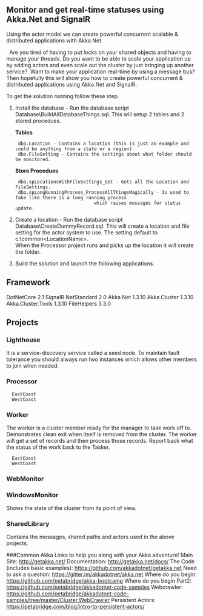## Monitor and get real-time statuses using Akka.Net and SignalR

Using the actor model we can create powerful concurrent scalable & distributed applications with Akka.Net.  

 
Are you tired of having to put locks on your shared objects and having to manage your threads.
Do you want to be able to scale your application up by adding actors and even scale out the cluster by just bringing up another service?  
Want to make your application real-time by using a message bus?
Then hopefully this will show you how to create powerful concurrent & distributed applications using Akka.Net and SignalR.
 

To get the solution running follow these step.

1. Install the database - Run the database script Database\BuildAllDatabaseThings.sql.
   	This will setup 2 tables and 2 stored procedues.
   
	**Tables**  
	
		dbo.Location - Contains a location (this is just an example and could be anything from a state or a region)
		dbo.FileSetting - Contains the settings about what folder should be monitored.  
		
	**Store Procedues**
	
		dbo.spLocationsWithFileSettings_Get - Gets all the Location and FileSettings.
		dbo.spLongRunningProcess_ProcessAllThingsMagically - Is used to fake like there is a long running process 
									which raises messages for status update.

2. Create a location - Run the database script Database\CreateDummyRecord.sql.
	This will create a location and file setting for the actor system to use.
	The setting default to c:\common\<LocationName>.  
	When the Processor project runs and picks up the location it will create the folder.

3. Build the solution and launch the following applications.
 

## Framework
DotNetCore 2.1
SignalR 
NetStandard 2.0
Akka.Net 1.3.10
Akka.Cluster 1.3.10
Akka.Cluster.Tools 1.3.10
FileHelpers 3.3.0

## Projects 

### Lighthouse 
It is a service-discovery service called a seed node. To maintain fault tolerance you should always run two instances which allows other members to join when needed. 


### Processor
      EastCoast
      WestCoast

### Worker
The worker is a cluster member ready for the manager to task work off to.
Demonstrates clean exit when itself is removed from the cluster.
The worker will get a set of records and then process those records.
Report back what the status of the work back to the Tasker.

      EastCoast
      WestCoast

### WebMonitor

### WindowsMonitor
Shows the state of the cluster from its point of view.

### SharedLibrary
Contains the messages, shared paths and actors used in the above projects.





###Common Akka Links to help you along with your Akka adventure!
Main Site: http://getakka.net/
Documentation: http://getakka.net/docs/
The Code (includes basic examples): https://github.com/akkadotnet/getakka.net
Need to ask a question: https://gitter.im/akkadotnet/akka.net
Where do you begin: https://github.com/petabridge/akka-bootcamp
Where do you begin Part2: https://github.com/petabridge/akkadotnet-code-samples
Webcrawler: https://github.com/petabridge/akkadotnet-code-samples/tree/master/Cluster.WebCrawler
Persistent Actors: https://petabridge.com/blog/intro-to-persistent-actors/


